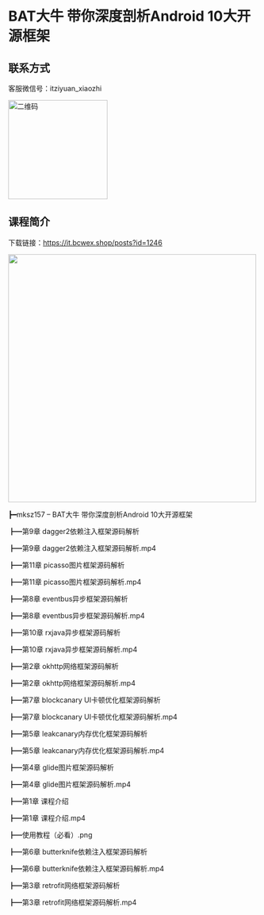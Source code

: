 # BAT大牛 带你深度剖析Android 10大开源框架

## 联系方式

客服微信号：itziyuan_xiaozhi

<img src="https://ziyuanyun.oss-cn-guangzhou.aliyuncs.com/common/20240614073449/666b82192834a.jpg" width="200" height="200" alt="二维码">

## 课程简介

下载链接：https://it.bcwex.shop/posts?id=1246

<img src="https://ziyuanyun.oss-cn-guangzhou.aliyuncs.com/yun/20240515153646/6644660ef351f.jpg" width="500" alt="">

  ┣━mksz157 &#8211; BAT大牛 带你深度剖析Android 10大开源框架

 ┣━第9章 dagger2依赖注入框架源码解析

 ┣━第9章 dagger2依赖注入框架源码解析.mp4

 ┣━第11章 picasso图片框架源码解析

 ┣━第11章 picasso图片框架源码解析.mp4

 ┣━第8章 eventbus异步框架源码解析

 ┣━第8章 eventbus异步框架源码解析.mp4

 ┣━第10章 rxjava异步框架源码解析

 ┣━第10章 rxjava异步框架源码解析.mp4

 ┣━第2章 okhttp网络框架源码解析

 ┣━第2章 okhttp网络框架源码解析.mp4

 ┣━第7章 blockcanary UI卡顿优化框架源码解析

 ┣━第7章 blockcanary UI卡顿优化框架源码解析.mp4

 ┣━第5章 leakcanary内存优化框架源码解析

 ┣━第5章 leakcanary内存优化框架源码解析.mp4

 ┣━第4章 glide图片框架源码解析

 ┣━第4章 glide图片框架源码解析.mp4

 ┣━第1章 课程介绍

 ┣━第1章 课程介绍.mp4

 ┣━使用教程（必看）.png

 ┣━第6章 butterknife依赖注入框架源码解析

 ┣━第6章 butterknife依赖注入框架源码解析.mp4

 ┣━第3章 retrofit网络框架源码解析

 ┣━第3章 retrofit网络框架源码解析.mp4

  